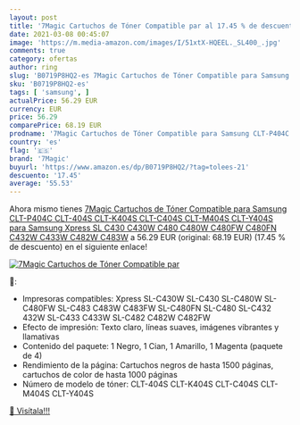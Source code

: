 ```yaml
---
layout: post
title: '7Magic Cartuchos de Tóner Compatible par al 17.45 % de descuento'
date: 2021-03-08 00:45:07
image: 'https://m.media-amazon.com/images/I/51xtX-HQEEL._SL400_.jpg'
comments: true
category: ofertas
author: ring
slug: 'B0719P8HQ2-es 7Magic Cartuchos de Tóner Compatible para Samsung...'
sku: 'B0719P8HQ2-es'
tags: [ 'samsung', ]
actualPrice: 56.29 EUR
currency: EUR
price: 56.29
comparePrice: 68.19 EUR
prodname: '7Magic Cartuchos de Tóner Compatible para Samsung CLT-P404C CLT-404S CLT-K404S CLT-C404S CLT-M404S CLT-Y404S para Samsung Xpress SL C430 C430W C480 C480W C480FW C480FN C432W C433W C482W C483W'
country: 'es'
flag: '🇪🇸'
brand: '7Magic'
buyurl: 'https://www.amazon.es/dp/B0719P8HQ2/?tag=tolees-21'
descuento: '17.45'
average: '55.53'
---
```


Ahora mismo tienes [7Magic Cartuchos de Tóner Compatible para Samsung CLT-P404C CLT-404S CLT-K404S CLT-C404S CLT-M404S CLT-Y404S para Samsung Xpress SL C430 C430W C480 C480W C480FW C480FN C432W C433W C482W C483W](https://www.amazon.es/dp/B0719P8HQ2/?tag=tolees-21) a 56.29 EUR (original: 68.19 EUR) (17.45 %  de descuento) en el siguiente enlace!

[![7Magic Cartuchos de Tóner Compatible par](https://m.media-amazon.com/images/I/51xtX-HQEEL._SL400_.jpg)](https://www.amazon.es/dp/B0719P8HQ2/?tag=tolees-21)

🔎:

- Impresoras compatibles: Xpress SL-C430W SL-C430 SL-C480W SL-C480FW SL-C483 C483W C483FW SL-C480FN SL-C480 SL-C432 432W SL-C433 C433W SL-C482 C482W C482FW
- Efecto de impresión: Texto claro, líneas suaves, imágenes vibrantes y llamativas
- Contenido del paquete: 1 Negro, 1 Cian, 1 Amarillo, 1 Magenta (paquete de 4)
- Rendimiento de la página: Cartuchos negros de hasta 1500 páginas, cartuchos de color de hasta 1000 páginas
- Número de modelo de tóner: CLT-404S CLT-K404S CLT-C404S CLT-M404S CLT-Y404S

[🛒 Visítala!!!](https://www.amazon.es/dp/B0719P8HQ2/?tag=tolees-21)
